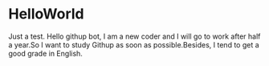# HelloWorld
Just a test.
Hello githup bot, I am a new coder and I will go to work after half a year.So I want to study Githup as soon as possible.Besides, I tend to get a good grade in English.
